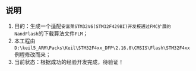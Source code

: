 ## 说明
1. 目的：生成一个适配`安富莱STM32V6(STM32F429BI)开发板通过FMC扩展的NandFlash`的下载算法文件`FLM`；
2. 本工程由`D:\keil5_ARM\Packs\Keil\STM32F4xx_DFP\2.16.0\CMSIS\Flash\STM32F4xx`例程修改而来；
3. 当前状态：根据成功的经验开发完成，待验证！